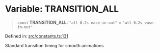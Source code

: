 # Variable: TRANSITION\_ALL

> `const` **TRANSITION\_ALL**: `"all 0.2s ease-in-out"` = `"all 0.2s ease-in-out"`

Defined in: [src/constants.ts:131](https://github.com/Nick2bad4u/Uptime-Watcher/blob/dca5483e793478722cd3e6e125cafcec5fc771f0/src/constants.ts#L131)

Standard transition timing for smooth animations
